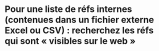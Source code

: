 # Pour une liste de réfs internes (contenues dans un fichier externe Excel ou CSV) : recherchez les réfs qui sont « visibles sur le web »
